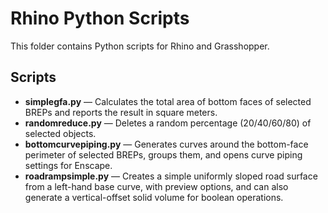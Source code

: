 # Rhino Python Scripts

This folder contains Python scripts for Rhino and Grasshopper.

## Scripts

- **simplegfa.py** — Calculates the total area of bottom faces of selected BREPs and reports the result in square meters.
- **randomreduce.py** — Deletes a random percentage (20/40/60/80) of selected objects.
- **bottomcurvepiping.py** — Generates curves around the bottom-face perimeter of selected BREPs, groups them, and opens curve piping settings for Enscape.
- **roadrampsimple.py** — Creates a simple uniformly sloped road surface from a left-hand base curve, with preview options, and can also generate a vertical-offset solid volume for boolean operations.